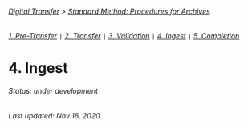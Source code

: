 ###### [Digital Transfer](../../README.md) > [Standard Method: Procedures for Archives](00-introduction.md)
###### [1. Pre-Transfer](01-pre-transfer.md) `|` [2. Transfer](02-transfer.md) `|` [3. Validation](03-validation.md) `|` [4. Ingest](04-ingest.md) `|` [5. Completion](05-completion.md)

# 4. Ingest
###### Status: under development


###### Last updated: Nov 16, 2020
